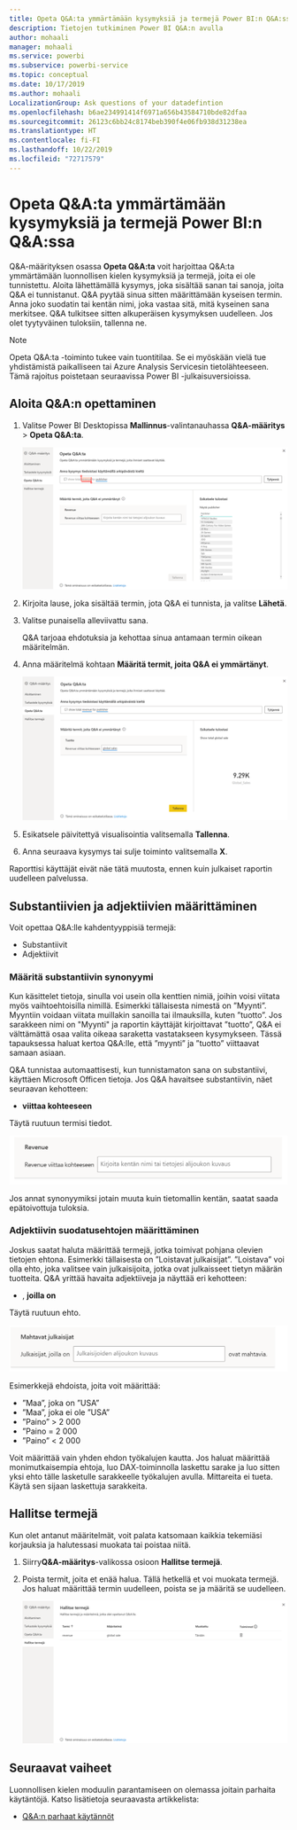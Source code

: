 ```yaml
---
title: Opeta Q&A:ta ymmärtämään kysymyksiä ja termejä Power BI:n Q&A:ssa
description: Tietojen tutkiminen Power BI Q&A:n avulla
author: mohaali
manager: mohaali
ms.service: powerbi
ms.subservice: powerbi-service
ms.topic: conceptual
ms.date: 10/17/2019
ms.author: mohaali
LocalizationGroup: Ask questions of your datadefintion
ms.openlocfilehash: b6ae234991414f6971a656b43584710bde82dfaa
ms.sourcegitcommit: 26123c6bb24c8174beb390f4e06fb938d31238ea
ms.translationtype: HT
ms.contentlocale: fi-FI
ms.lasthandoff: 10/22/2019
ms.locfileid: "72717579"
---
```

# <a name="teach-qa-to-understand-questions-and-terms-in-power-bi-qa"></a>Opeta Q&A:ta ymmärtämään kysymyksiä ja termejä Power BI:n Q&A:ssa

Q&A-määrityksen osassa **Opeta Q&A:ta** voit harjoittaa Q&A:ta ymmärtämään luonnollisen kielen kysymyksiä ja termejä, joita ei ole tunnistettu. Aloita lähettämällä kysymys, joka sisältää sanan tai sanoja, joita Q&A ei tunnistanut. Q&A pyytää sinua sitten määrittämään kyseisen termin. Anna joko suodatin tai kentän nimi, joka vastaa sitä, mitä kyseinen sana merkitsee. Q&A tulkitsee sitten alkuperäisen kysymyksen uudelleen. Jos olet tyytyväinen tuloksiin, tallenna ne.

> [!NOTE]
> Opeta Q&A:ta -toiminto tukee vain tuontitilaa. Se ei myöskään vielä tue yhdistämistä paikalliseen tai Azure Analysis Servicesin tietolähteeseen. Tämä rajoitus poistetaan seuraavissa Power BI -julkaisuversioissa.

## <a name="start-to-teach-qa"></a>Aloita Q&A:n opettaminen

1. Valitse Power BI Desktopissa **Mallinnus**-valintanauhassa **Q&A-määritys** > **Opeta Q&A:ta**.

    ![Opeta Q&A:ta -toiminnon synonyymi punainen](media/qna-tooling-teach-synonym-red.png)

2. Kirjoita lause, joka sisältää termin, jota Q&A ei tunnista, ja valitse **Lähetä**.

3. Valitse punaisella alleviivattu sana. 

    Q&A tarjoaa ehdotuksia ja kehottaa sinua antamaan termin oikean määritelmän. 
    
3. Anna määritelmä kohtaan **Määritä termit, joita Q&A ei ymmärtänyt**.

    ![Opeta Q&A:ta -toiminnon synonyymin esikatselu](media/qna-tooling-teach-fixpreview.png)

4. Esikatsele päivitettyä visualisointia valitsemalla **Tallenna**.

5. Anna seuraava kysymys tai sulje toiminto valitsemalla **X**.

Raporttisi käyttäjät eivät näe tätä muutosta, ennen kuin julkaiset raportin uudelleen palvelussa.

## <a name="define-nouns-and-adjectives"></a>Substantiivien ja adjektiivien määrittäminen

Voit opettaa Q&A:lle kahdentyyppisiä termejä:

- Substantiivit
- Adjektiivit

### <a name="define-a-noun-synonym"></a>Määritä substantiivin synonyymi

Kun käsittelet tietoja, sinulla voi usein olla kenttien nimiä, joihin voisi viitata myös vaihtoehtoisilla nimillä. Esimerkki tällaisesta nimestä on ”Myynti”. Myyntiin voidaan viitata muillakin sanoilla tai ilmauksilla, kuten ”tuotto”. Jos sarakkeen nimi on "Myynti" ja raportin käyttäjät kirjoittavat ”tuotto”, Q&A ei välttämättä osaa valita oikeaa saraketta vastatakseen kysymykseen. Tässä tapauksessa haluat kertoa Q&A:lle, että ”myynti” ja ”tuotto” viittaavat samaan asiaan.

Q&A tunnistaa automaattisesti, kun tunnistamaton sana on substantiivi, käyttäen Microsoft Officen tietoja. Jos Q&A havaitsee substantiivin, näet seuraavan kehotteen:

- <your term> **viittaa kohteeseen** 

Täytä ruutuun termisi tiedot.

![Opeta Q&A:ta -toiminnon synonyymin kehote](media/qna-tooling-synonym-prompt.png)

Jos annat synonyymiksi jotain muuta kuin tietomallin kentän, saatat saada epätoivottuja tuloksia.

### <a name="define-an-adjective-filter-condition"></a>Adjektiivin suodatusehtojen määrittäminen

Joskus saatat haluta määrittää termejä, jotka toimivat pohjana olevien tietojen ehtona. Esimerkki tällaisesta on ”Loistavat julkaisijat”. ”Loistava” voi olla ehto, joka valitsee vain julkaisijoita, jotka ovat julkaisseet tietyn määrän tuotteita. Q&A yrittää havaita adjektiiveja ja näyttää eri kehotteen:

- <field name>, **joilla on**  

Täytä ruutuun ehto.

![Opeta Q&A:ta -toiminnon synonyymin kehote](media/qna-tooling-adjectives.png)

Esimerkkejä ehdoista, joita voit määrittää:

- ”Maa”, joka on ”USA”
- ”Maa”, joka ei ole ”USA”
- ”Paino” > 2 000
- ”Paino = 2 000
- ”Paino” < 2 000

Voit määrittää vain yhden ehdon työkalujen kautta. Jos haluat määrittää monimutkaisempia ehtoja, luo DAX-toiminnolla laskettu sarake ja luo sitten yksi ehto tälle lasketulle sarakkeelle työkalujen avulla. Mittareita ei tueta. Käytä sen sijaan laskettuja sarakkeita.

## <a name="manage-terms"></a>Hallitse termejä

Kun olet antanut määritelmät, voit palata katsomaan kaikkia tekemiäsi korjauksia ja halutessasi muokata tai poistaa niitä. 

1. Siirry**Q&A-määritys**-valikossa osioon **Hallitse termejä**.

2. Poista termit, joita et enää halua. Tällä hetkellä et voi muokata termejä. Jos haluat määrittää termin uudelleen, poista se ja määritä se uudelleen.

    ![Q&A:n termien hallinta](media/qna-manage-terms.png)

## <a name="next-steps"></a>Seuraavat vaiheet

Luonnollisen kielen moduulin parantamiseen on olemassa joitain parhaita käytäntöjä. Katso lisätietoja seuraavasta artikkelista:

* [Q&A:n parhaat käytännöt](q-and-a-best-practices.md)

